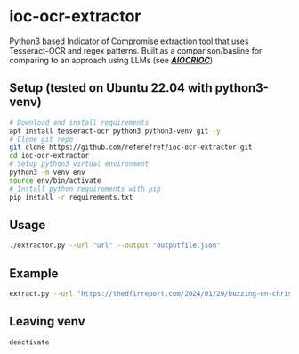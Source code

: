 # ioc-ocr-extractor
Python3 based Indicator of Compromise extraction tool that uses Tesseract-OCR and regex patterns.
Built as a comparison/basline for comparing to an approach using LLMs (see [***AIOCRIOC***](https://github.com/referefref/aiocrioc))

## Setup (tested on Ubuntu 22.04 with python3-venv)
```bash
# Download and install requirements
apt install tesseract-ocr python3 python3-venv git -y
# Clone git repo
git clone https://github.com/referefref/ioc-ocr-extractor.git
cd ioc-ocr-extractor
# Setup python3 virtual environment
python3 -m venv env
source env/bin/activate
# Install python requirements with pip
pip install -r requirements.txt
```

## Usage
```bash
./extractor.py --url "url" --output "outputfile.json"
```

## Example
```bash
extract.py --url "https://thedfirreport.com/2024/01/29/buzzing-on-christmas-eve-trigona-ransomware-in-3-hours/" --output "test.json"
```

## Leaving venv
```deactivate```
